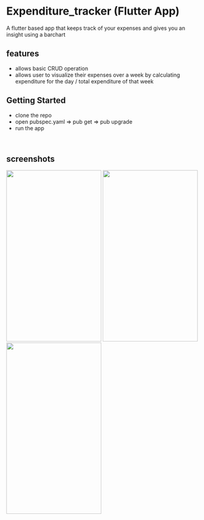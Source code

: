 # Expenditure_tracker (Flutter App)

A flutter based app that keeps track of your expenses and gives you an insight using a barchart

## features

- allows basic CRUD operation
- allows user to visualize their expenses over a week by calculating expenditure for the day / total expenditure of that week

## Getting Started

- clone the repo
- open pubspec.yaml => pub get => pub upgrade
- run the app 
</BR>

## screenshots
<span>
<img src = "https://user-images.githubusercontent.com/52049053/179257555-32c42280-cc91-49f1-b164-0cf5b256f76a.jpeg" width="250" height="450"  />
<img src = "https://user-images.githubusercontent.com/52049053/179257564-10f96e71-3d5c-4def-9f50-77695f26f9d9.jpeg" width="250" height="450"  />
<img src = "https://user-images.githubusercontent.com/52049053/179257569-727c712f-7b07-40d8-8ba2-2b62d588aded.jpeg" width="250" height="450"  />
</span>
